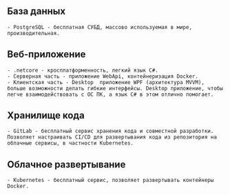 ## База данных
	- PostgreSQL - бесплатная СУБД, массово используемая в мире, производительная.
## Веб-приложение
	- .netcore - кросплатформенность, легкий язык C#. 
	- Серверная часть - приложение WebApi, контейнеризация Docker.	
	- Клиентская часть - Desktop  приложение WPF (архитектура MVVM), больше возможности делать гибкие интерфейсы. Desktop приложение, чтобы легче взаимодействовать с ОС ПК, а язык C# в этом отлично помогает.
## Хранилище кода
	- GitLab - бесплатный сервис хранения кода и совместной разработки. Позволяет настраивать CI/CD для развертывания кода из репозитория на облачные сервисы, в частности Kubernetes.
## Облачное развертывание
	- Kubernetes - бесплатный сервис, позволяет развертывать контейнеры Docker.